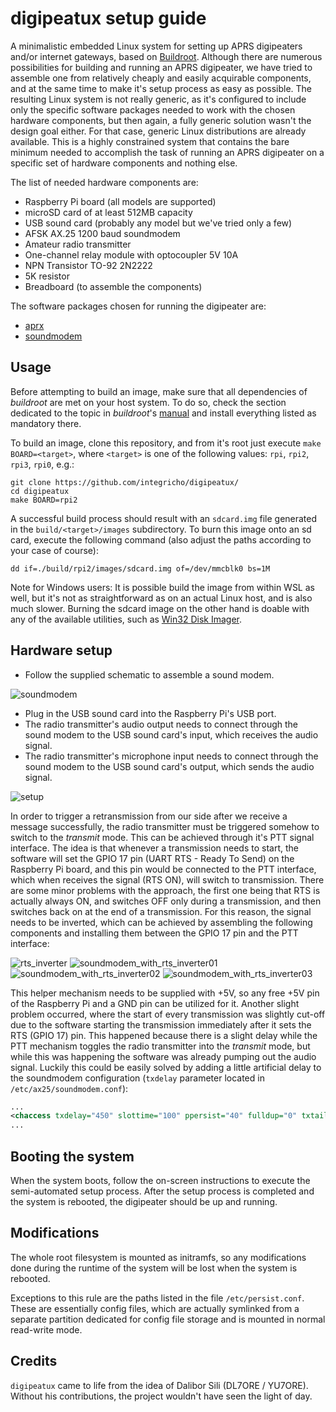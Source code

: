 # digipeatux setup guide

A minimalistic embedded Linux system for setting up APRS digipeaters and/or internet gateways, based on [Buildroot](https://buildroot.org/). Although there are numerous possibilities for building and running an APRS digipeater, we have tried to assemble one from relatively cheaply and easily acquirable components, and at the same time to make it's setup process as easy as possible. The resulting Linux system is not really generic, as it's configured to include only the specific software packages needed to work with the chosen hardware components, but then again, a fully generic solution wasn't the design goal either. For that case, generic Linux distributions are already available. This is a highly constrained system that contains the bare minimum needed to accomplish the task of running an APRS digipeater on a specific set of hardware components and nothing else.

The list of needed hardware components are:

- Raspberry Pi board (all models are supported)
- microSD card of at least 512MB capacity
- USB sound card (probably any model but we've tried only a few)
- AFSK AX.25 1200 baud soundmodem
- Amateur radio transmitter
- One-channel relay module with optocoupler 5V 10A
- NPN Transistor TO-92 2N2222
- 5K resistor
- Breadboard (to assemble the components)

The software packages chosen for running the digipeater are:

- [aprx](https://github.com/PhirePhly/aprx)
- [soundmodem](https://archive.org/details/soundmodem-0.20)

## Usage

Before attempting to build an image, make sure that all dependencies of _buildroot_ are met on your host system. To do so, check the section dedicated to the topic in _buildroot_'s [manual](https://buildroot.org/downloads/manual/manual.html#requirement) and install everything listed as mandatory there.

To build an image, clone this repository, and from it's root just execute `make BOARD=<target>`, where `<target>` is one of the following values: `rpi`, `rpi2`, `rpi3`, `rpi0`, e.g.:

```
git clone https://github.com/integricho/digipeatux/
cd digipeatux
make BOARD=rpi2
```

A successful build process should result with an `sdcard.img` file generated in the `build/<target>/images` subdirectory. To burn this image onto an sd card, execute the following command (also adjust the paths according to your case of course):

```
dd if=./build/rpi2/images/sdcard.img of=/dev/mmcblk0 bs=1M
```

Note for Windows users: It is possible build the image from within WSL as well, but it's not as straightforward as on an actual Linux host, and is also much slower. Burning the sdcard image on the other hand is doable with any of the available utilities, such as [Win32 Disk Imager](https://sourceforge.net/projects/win32diskimager/).

## Hardware setup

- Follow the supplied schematic to assemble a sound modem.

![soundmodem](resources/soundmodem.png "Soundmodem schematic")

- Plug in the USB sound card into the Raspberry Pi's USB port.
- The radio transmitter's audio output needs to connect through the sound modem to the USB sound card's input, which receives the audio signal.
- The radio transmitter's microphone input needs to connect through the sound modem to the USB sound card's output, which sends the audio signal.

![setup](resources/setup.jpg "Complete setup")

In order to trigger a retransmission from our side after we receive a message successfully, the radio transmitter must be triggered somehow to switch to the _transmit_ mode. This can be achieved through it's PTT signal interface. The idea is that whenever a transmission needs to start, the software will set the GPIO 17 pin (UART RTS - Ready To Send) on the Raspberry Pi board, and this pin would be connected to the PTT interface, which when receives the signal (RTS ON), will switch to transmission. There are some minor problems with the approach, the first one being that RTS is actually always ON, and switches OFF only during a transmission, and then switches back on at the end of a transmission. For this reason, the signal needs to be inverted, which can be achieved by assembling the following components and installing them between the GPIO 17 pin and the PTT interface:

![rts_inverter](resources/rts_inverter.png "RTS inverter")
![soundmodem_with_rts_inverter01](resources/soundmodem_with_rts_inverter01.jpg "Soundmodem with RTS inverter")
![soundmodem_with_rts_inverter02](resources/soundmodem_with_rts_inverter02.jpg "Soundmodem with RTS inverter")
![soundmodem_with_rts_inverter03](resources/soundmodem_with_rts_inverter03.jpg "Soundmodem with RTS inverter")

This helper mechanism needs to be supplied with +5V, so any free +5V pin of the Raspberry Pi and a GND pin can be utilized for it. Another slight problem occurred, where the start of every transmission was slightly cut-off due to the software starting the transmission immediately after it sets the RTS (GPIO 17) pin. This happened because there is a slight delay while the PTT mechanism toggles the radio transmitter into the _transmit_ mode, but while this was happening the software was already pumping out the audio signal. Luckily this could be easily solved by adding a little artificial delay to the soundmodem configuration (`txdelay` parameter located in `/etc/ax25/soundmodem.conf`):

```xml
...
<chaccess txdelay="450" slottime="100" ppersist="40" fulldup="0" txtail="10"/>
...
```

## Booting the system

When the system boots, follow the on-screen instructions to execute the semi-automated setup process. After the setup process is completed and the system is rebooted, the digipeater should be up and running.

## Modifications

The whole root filesystem is mounted as initramfs, so any modifications done during the runtime of the system will be lost when the system is rebooted.

Exceptions to this rule are the paths listed in the file `/etc/persist.conf`. These are essentially config files, which are actually symlinked from a separate partition dedicated for config file storage and is mounted in normal read-write mode.

## Credits

`digipeatux` came to life from the idea of Dalibor Sili (DL7ORE / YU7ORE). Without his contributions, the project wouldn't have seen the light of day.
